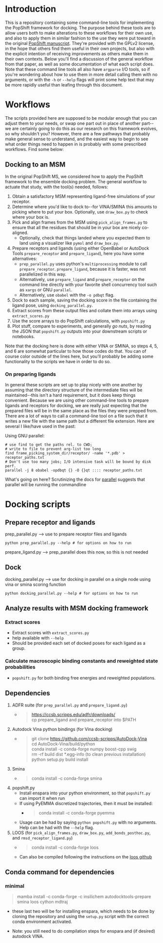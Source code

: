 # Introduction

This is a repository containing some command-line tools for implementing the PopShift framework for docking. The purpose behind these tools are to allow users both to make alterations to these workflows for their own use, and also to apply them in similar fashion to the use they were put toward in the original [PopShift manuscript](https://www.biorxiv.org/content/10.1101/2023.07.14.549110v2). They're provided with the GPLv2 license, in the hope that others find them useful in their own projects, but also with the explicit intention of receiving improvements as others make them in their own contexts. Below you'll find a discussion of the general workflow from that paper, as well as some documentation of what each script does. Note that these command line tools all also have `argparse` I/O tools, so if you're wondering about how to use them in more detail calling them with no arguments, or with the `-h` or `--help` flags will print some help text that may be more rapidly useful than leafing through this document.

# Workflows
The scripts provided here are supposed to be modular enough that you can adjust them to your needs, or swap one part out in place of another part--we are certainly going to do this as our research on this framework evolves, so why shouldn't you? However, there are a few pathways that probably make general sense to understand, and the easiest way to begin to see what order things need to happen in is probably with some prescribed workflows. Find some below:

## Docking to an MSM

In the original PopShift MS, we considered how to apply the PopShift framework to the ensemble docking problem. The general workflow to actuate that study, with the tool(s) needed, follows:

1. Obtain a satisfactory MSM representing ligand-free simulations of your receptor.
2. Determine where you'd like to dock to--for VINA/SMINA this amounts to picking where to put your box. Optionally, use `draw_box.py` to check where your box is.
3. Pick and align frames from the MSM using `pick_align_frames.py` to ensure that all the residues that should be in your box are nicely co-aligned.
   - Optionally, check that things landed where you expected them to land using a visualizer like `pymol` and `draw_box.py`. 
4. Prepare receptors and ligands (using either OpenBabel or AutoDock Tools `prepare_receptor` and `prepare_ligand`), here you have some alternatives:
   - `prep_parallel.py` uses python's `multiprocessing` module to call `prepare_receptor`. `prepare_ligand`, because it is faster, was not parallelized in this way.
   - Alternatively, use `prepare_ligand` and `prepare_receptor` on the command line directly with your favorite shell concurrency tool such as `xargs` or GNU `parallel`.
   - Alternatively, use `obabel` with the `-o pdbqt` flag.
5. Dock to each sample, saving the docking score in the file containing the ligand pose, using `docking_parallel.py`.
6. Extract scores from these output files and collate them into arrays using `extract_scores.py`
7. Use the score arrays to do PopShift calculations, with `popshift.py`
8. Plot stuff, compare to experiments, and generally *go nuts*, by reading the JSON that `popshift.py` outputs into your downstream scripts or notebooks.

Note that the docking here is done with either VINA or SMINA, so steps 4, 5, and 6 are somewhat particular to how those codes do that. You can of course color outside of the lines here, but you'll probably be adding some functionality to the scripts we have in order to do so.

### On preparing ligands

In general these scripts are set up to play nicely with one another by assuming that the directory structure of the intermediate files will be maintained--this isn't a hard requirement, but it does keep things convenient. Because we are using other command-line tools to prepare ligands and receptors for docking, we are really just expecting that the prepared files will be in the same place as the files they were prepped from. There are a lot of ways to call a command-line tool on a file such that it writes a new file with the same path but a different file extension. Here are several I like/have used in the past:

Using GNU parallel:
```
# use find to get the paths rel. to CWD;
# write to file to prevent arg-list too long
find frame_picking_system_dir/receptor/ -name '*.pdb' > receptor_paths.txt
# Don't use too many jobs; I/O intensive task will be bound by disk perf.
parallel -j 8 obabel -opdbqt {} -O {}qt :::: receptor_paths.txt
```
What's going on here? Scrutinizing the docs for [parallel](https://www.gnu.org/software/parallel/parallel_tutorial.html) suggests that parallel will be running the commandline 
# Docking scripts

## Prepare receptor and ligands
prep_parallel.py --> use to prepare receptor files and ligands

    python prep_parallel.py --help # for options on how to run

prepare_ligand.py --> prep_parallel does this now, so this is not needed  

## Dock
docking_parallel.py     	--> use for docking in parallel on a single node using vina or smina scoring function  

    python docking_parallel.py --help # for options on how to run

## Analyze results with MSM docking framework
### Extract scores
- Extract scores with `extract_scores.py`
- help available with `--help`
- Should be provided each set of docked poses for each ligand as a group.
### Calculate macroscopic binding constants and reweighted state probabilities
- `popshift.py` for both binding free energies and reweighted populations.


## Dependencies
1. ADFR suite (for `prep_parallel.py` and `prepare_ligand.py`)
    - > https://ccsb.scripps.edu/adfr/downloads/  
    cp prepare_ligand and prepare_receptor into $PATH
2. Autodock Vina python bindings (for Vina docking)
    - > git clone https://github.com/ccsb-scripps/AutoDock-Vina  
    cd AutoDock-Vina/build/python  
    conda install -c conda-forge numpy boost-cpp swig  
    rm -rf build dist *.egg-info (to clean previous installation)  
    python setup.py build install  
3. Smina
    - > conda install -c conda-forge smina
4. popshift.py
   - Install enspara into your python environment, so that `popshift.py` can import it when run
   - If using PyEMMA discretized trajectories, then it must be installed:
     - > conda install -c conda-forge pyemma
   - Usage can be had by saying `python popshift.py` with no arguments. Help can be had with the `--help` flag.
5. LOOS (for `pick_align_frames.py`, `draw_box.py`, `add_bonds_posthoc.py`, and `rmsd_receptor_ligand.py`)
    - > conda install -c conda-forge loos
    - Can also be compiled following the instructions on the [loos github](https://github.com/GrossfieldLab/loos)
## Conda command for dependencies
### minimal
   > mamba install -c conda-forge -c insilichem autodocktools-prepare smina loos cython mdtraj 

- these last two will be for installing enspara, which needs to be done by cloning the repository and using the `setup.py` script with the correct conda environment activated.

- Note: you still need to do compilation steps for enspara and (if desired) autodock VINA.   